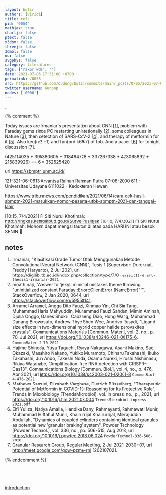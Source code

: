 ```yaml
---
layout: butir
authors: [viridi]
title: refs
pid: '0054'
mathjax: true
chartjs: false
ptext: false
x3dom: false
threejs: false
3dmol: false
oo: false
svgphys: false
category: literatures
tags: ["rakor wda", ""]
date: 2021-07-05 17:31:00 +0700
permalink: /0055
src: https://github.com/dudung/butir/commits/main/_posts/0/05/2021-07-05-refs.md
twitter_username: 6unpnp
nodes: ['0000']
---
```

..

{% comment %}

Today issues are Irmaniar's presentation about CNN [[1](#r1)], problem with Faraday gems since PC restarting unintetionally [[2](#r2)], some colleagues in Nature [[3](#r3)], then detection of SARS-CoV-2 [[4](#r4)], and therapy of metformin for it [[5](#r5)]. Also keu(n:2 r:1) and fpn(prd k69:7) of tpb. And a paper [[6](#r6)] for tonight discussion [[7](#r7)].


(425114035 + 395380605 + 318484728 + 337267338 + 423065892 + 215839926) == 6 * 352525420


url https://sbmptn.unm.ac.id/

121-321-06-0613
Arvantsa Raihan Rahman Putra
07-08-2000
611 - Universitas Udayana
6111022 - Kedokteran Hewan

https://www.tribunnews.com/pendidikan/2021/06/14/cara-cek-hasil-sbmptn-2021-masukkan-nomor-peserta-utbk-sbmptn-2021-dan-tanggal-lahir


[10:15, 7/4/2021] FI Siti Nurul Khotimah: http://ringkas.kemdikbud.go.id/SurveiPuslitjak
[10:16, 7/4/2021] FI Siti Nurul Khotimah: Mohonn dapat mengsi tautan di atas pada HARI INI atau besok SENIN 🙏


## notes
1. <a name=r1></a>Irmaniar, "Klasifikasi Grade Tumor Otak Menggunakan Metode Convolutional Neural Network (CNN)", Tesis 1 (Supervisor: Dr.rer.nat. Freddy Haryanto), 2 Jul 2021, url <https://digilib.itb.ac.id/index.php/collection/type/7/0> `revisi(1)-draft-thesis1-irmaniar-2021` 
2. <a name=r2></a>moath naji, "Answer to 'jekyll minimal mistakes theme throwing "uninitialized constant Faraday::Error::ClientError (NameError)"'", StackOverflow, 2 Jan 2020, 0644, url <https://stackoverflow.com/q/59558141>.
3. <a name=r3></a>Arramel Arramel, Angga Dito Fauzi, Xinmao Yin, Chi Sin Tang, Muhammad Haris Mahyuddin, Muhammad Fauzi Sahdan, Mimin Aminah, Djulia Onggo, Ganes Shukri, Caozheng Diao, Hong Wang, Muhammad Danang Birowosuto, Andrew Thye Shen Wee, Andrivo Rusydi, "Ligand size effects in two-dimensional hybrid copper halide perovskites crystals", Communications Materials [Commun. Mater.], vol. 2, no., p. 70, Jul 2021, url <https://doi.org/10.1038/s43246-021-00175-6>. `CommunMater-2-70-2021`
4. <a name=r4></a>Hajime Shinoda, Yuya Taguchi, Ryoya Nakagawa, Asami Makino, Sae Okazaki, Masahiro Nakano, Yukiko Muramoto, Chiharu Takahashi, Ikuko Takahashi, Jun Ando, Takeshi Noda, Osamu Nureki, Hiroshi Nishimasu, Rikiya Watanabe, "Amplification-free RNA detection with CRISPR–Cas13", Communications Biology [Commun. Biol.], vol. 4, no., p. 476, Apr 2021, url <https://doi.org/10.1038/s42003-021-02001-8> `CommunBiol-4-476-2021`
5. <a name=r5></a>Mathews Samuel, Elizabeth Varghese, Dietrich Büsselberg, "Therapeutic Potential of Metformin in COVID-19: Reasoning for Its Protective Role", Trends in Microbiology [TrendsMicrobiol], vol. in press, no., p., 2021, url <https://doi.org/10.1016/j.tim.2021.03.004> `TrendsMicrobiol-inpress-2021.pdf`
6. <a name=r6></a>Elfi Yuliza, Nadya Amalia, Handika Dany, Rahmayanti, Rahmawati Munir, Muhammad Miftahul Munir, Khairurrijal Khairurrijal, Mikrajuddin Abdullah, "Dynamics of coupled cylinders containing identical granules as potential new 'granular braking' system", Powder Technology [Powder Technol.], vol. 336, no., pp. 506-515, Aug 2018, url <https://doi.org/10.1016/j.powtec.2018.06.024> `PowderTechnol-336-506-2018`
7. <a name=r7></a>Granular Research Group, Regular Meeting, 2 Jul 2021, 2030+07, url <http://meet.google.com/qow-pzme-rni> [20210702].

{% endcomment %}


## &nbsp;
[introduction](0000)

